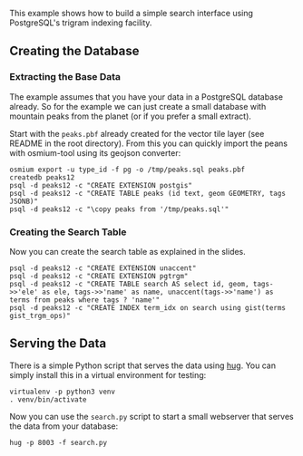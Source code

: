 This example shows how to build a simple search interface using
PostgreSQL's trigram indexing facility.

## Creating the Database ##

### Extracting the Base Data ###

The example assumes that you have your data in a PostgreSQL database
already. So for the example we can just create a small database with
mountain peaks from the planet (or if you prefer a small extract).

Start with the `peaks.pbf` already created for the vector tile layer
(see README in the root directory). From this you can quickly import
the peans with osmium-tool using its geojson converter:

```
osmium export -u type_id -f pg -o /tmp/peaks.sql peaks.pbf
createdb peaks12
psql -d peaks12 -c "CREATE EXTENSION postgis"
psql -d peaks12 -c "CREATE TABLE peaks (id text, geom GEOMETRY, tags JSONB)"
psql -d peaks12 -c "\copy peaks from '/tmp/peaks.sql'"
```

### Creating the Search Table ###

Now you can create the search table as explained in the slides.

```
psql -d peaks12 -c "CREATE EXTENSION unaccent"
psql -d peaks12 -c "CREATE EXTENSION pgtrgm"
psql -d peaks12 -c "CREATE TABLE search AS select id, geom, tags->>'ele' as ele, tags->>'name' as name, unaccent(tags->>'name') as terms from peaks where tags ? 'name'"
psql -d peaks12 -c "CREATE INDEX term_idx on search using gist(terms gist_trgm_ops)"
```

## Serving the Data ##

There is a simple Python script that serves the data using
[hug](http://www.hug.rest). You can simply install this in a virtual
environment for testing:

```
virtualenv -p python3 venv
. venv/bin/activate
```

Now you can use the `search.py` script to start a small webserver that
serves the data from your database:

```
hug -p 8003 -f search.py
```
